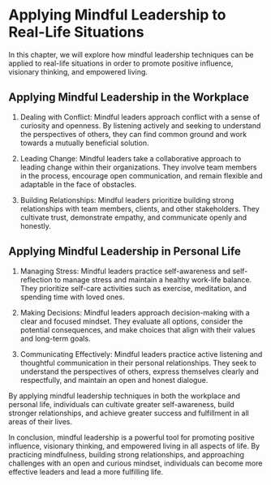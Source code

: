 Applying Mindful Leadership to Real-Life Situations
==============================================================

In this chapter, we will explore how mindful leadership techniques can be applied to real-life situations in order to promote positive influence, visionary thinking, and empowered living.

Applying Mindful Leadership in the Workplace
--------------------------------------------

1. Dealing with Conflict: Mindful leaders approach conflict with a sense of curiosity and openness. By listening actively and seeking to understand the perspectives of others, they can find common ground and work towards a mutually beneficial solution.

2. Leading Change: Mindful leaders take a collaborative approach to leading change within their organizations. They involve team members in the process, encourage open communication, and remain flexible and adaptable in the face of obstacles.

3. Building Relationships: Mindful leaders prioritize building strong relationships with team members, clients, and other stakeholders. They cultivate trust, demonstrate empathy, and communicate openly and honestly.

Applying Mindful Leadership in Personal Life
--------------------------------------------

1. Managing Stress: Mindful leaders practice self-awareness and self-reflection to manage stress and maintain a healthy work-life balance. They prioritize self-care activities such as exercise, meditation, and spending time with loved ones.

2. Making Decisions: Mindful leaders approach decision-making with a clear and focused mindset. They evaluate all options, consider the potential consequences, and make choices that align with their values and long-term goals.

3. Communicating Effectively: Mindful leaders practice active listening and thoughtful communication in their personal relationships. They seek to understand the perspectives of others, express themselves clearly and respectfully, and maintain an open and honest dialogue.

By applying mindful leadership techniques in both the workplace and personal life, individuals can cultivate greater self-awareness, build stronger relationships, and achieve greater success and fulfillment in all areas of their lives.

In conclusion, mindful leadership is a powerful tool for promoting positive influence, visionary thinking, and empowered living in all aspects of life. By practicing mindfulness, building strong relationships, and approaching challenges with an open and curious mindset, individuals can become more effective leaders and lead a more fulfilling life.
